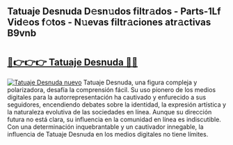 ## Tatuaje Desnuda D𝚎sn𝚞dos filtr𝚊dos - Parts-1Lf Vid𝚎os f𝚘tos - N𝚞evas filtr𝚊ciones atr𝚊ctivas B9vnb

# <h2><a href="http://mb4tdo.tromn.icu/?c=Tatuaje+Desnuda">🔗👉👉👉 Tatuaje Desnuda 🔗🔗</a></h2>

[![Tatuaje Desnuda nuevo](https://i.imgur.com/pEAQMta.gif)](http://mb4tdo.tromn.icu/?c=Tatuaje+Desnuda)
Tatuaje Desnuda, una figura compleja y polarizadora, desafía la comprensión fácil. Su uso pionero de los medios digitales para la autorrepresentación ha cautivado y enfurecido a sus seguidores, encendiendo debates sobre la identidad, la expresión artística y la naturaleza evolutiva de las sociedades en línea. Aunque su dirección futura no está clara, su influencia en la comunidad en línea es indiscutible. Con una determinación inquebrantable y un cautivador innegable, la influencia de Tatuaje Desnuda en los medios digitales no tiene límites.

